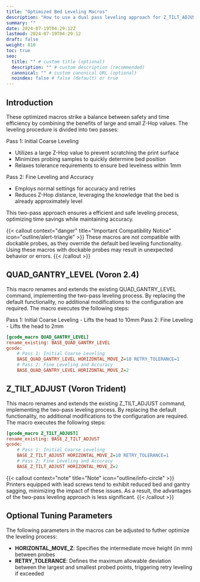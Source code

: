 ```yaml
---
title: "Optimized Bed Leveling Macros"
description: "How to use a dual pass leveling approach for Z_TILT_ADJUST or QUAD_GANTRY_LEVEL"
summary: ""
date: 2024-07-19T04:29:12Z
lastmod: 2024-07-19T04:29:12
draft: false
weight: 810
toc: true
seo:
  title: "" # custom title (optional)
  description: "" # custom description (recommended)
  canonical: "" # custom canonical URL (optional)
  noindex: false # false (default) or true
---
```


## Introduction

These optimized macros strike a balance between safety and time efficiency by combining the benefits of large and small Z-Hop values. The leveling procedure is divided into two passes:

Pass 1: Initial Coarse Leveling

- Utilizes a large Z-Hop value to prevent scratching the print surface
- Minimizes probing samples to quickly determine bed position
- Relaxes tolerance requirements to ensure bed levelness within 1mm

Pass 2: Fine Leveling and Accuracy

- Employs normal settings for accuracy and retries
- Reduces Z-Hop distance, leveraging the knowledge that the bed is already approximately level

This two-pass approach ensures a efficient and safe leveling process, optimizing time savings while maintaining accuracy.

{{< callout context="danger" title="Important Compatibility Notice" icon="outline/alert-triangle" >}}
These macros are not compatible with dockable probes, as they override the default bed leveling functionality. Using these macros with dockable probes may result in unexpected behavior or errors.
{{< /callout >}}

## QUAD_GANTRY_LEVEL (Voron 2.4)

This macro renames and extends the existing QUAD_GANTRY_LEVEL command, implementing the two-pass leveling process. By replacing the default functionality, no additional modifications to the configuration are required. The macro executes the following steps:

Pass 1: Initial Coarse Leveling - Lifts the head to 10mm
Pass 2: Fine Leveling - Lifts the head to 2mm

```ini {title="printer.cfg"}
[gcode_macro QUAD_GANTRY_LEVEL]
rename_existing: BASE_QUAD_GANTRY_LEVEL
gcode:
    # Pass 1: Initial Coarse Leveling
    BASE_QUAD_GANTRY_LEVEL HORIZONTAL_MOVE_Z=10 RETRY_TOLERANCE=1
    # Pass 2: Fine Leveling and Accuracy
    BASE_QUAD_GANTRY_LEVEL HORIZONTAL_MOVE_Z=2
```

## Z_TILT_ADJUST (Voron Trident)

This macro renames and extends the existing Z_TILT_ADJUST command, implementing the two-pass leveling process. By replacing the default functionality, no additional modifications to the configuration are required. The macro executes the following steps:

```ini {title="printer.cfg"}
[gcode_macro Z_TILT_ADJUST]
rename_existing: BASE_Z_TILT_ADJUST
gcode:
    # Pass 1: Initial Coarse Leveling
    BASE_Z_TILT_ADJUST HORIZONTAL_MOVE_Z=10 RETRY_TOLERANCE=1
    # Pass 2: Fine Leveling and Accuracy
    BASE_Z_TILT_ADJUST HORIZONTAL_MOVE_Z=2
```

{{< callout context="note" title="Note" icon="outline/info-circle" >}}
Printers equipped with lead screws tend to exhibit reduced bed and gantry sagging, minimizing the impact of these issues. As a result, the advantages of the two-pass leveling approach is less significant.
{{< /callout >}}

## Optional Tuning Parameters

The following parameters in the macros can be adjusted to futher optimize the leveling process:

- **HORIZONTAL_MOVE_Z**: Specifies the intermediate move height (in mm) between probes
- **RETRY_TOLERANCE**: Defines the maximum allowable deviation between the largest and smallest probed points, triggering retry leveling if exceeded
